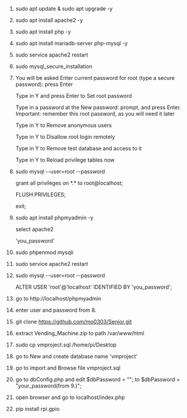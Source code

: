 1. sudo apt update & sudo apt upgrade -y
2. sudo apt install apache2 -y 
3. sudo apt install php -y
4. sudo apt install mariadb-server php-mysql -y
5. sudo service apache2 restart
6. sudo mysql_secure_installation
7. You will be asked Enter current password for root (type a secure password): press Enter

	Type in Y and press Enter to Set root password
	
	Type in a password at the New password: prompt, and press Enter. Important: remember this root password, as you will need it later
	
	Type in Y to Remove anonymous users
	
	Type in Y to Disallow root login remotely
	
	Type in Y to Remove test database and access to it
	
	Type in Y to Reload privilege tables now
	
8. sudo mysql --user=root --password

	 grant all privileges on \*.\* to root@localhost;

	 FLUSH PRIVILEGES;
	 
	 exit;
	 
9. sudo apt install phpmyadmin -y

	 select apache2

	 'you_password'


10. sudo phpenmod mysqli
11. sudo service apache2 restart
12. sudo mysql --user=root --password

	 ALTER USER 'root'@'localhost' IDENTIFIED BY 'you_password';

13. go to http://localhost/phpmyadmin
14. enter user and password from 8.
15. git clone https://github.com/mo0303/Senior.git
16. extract Vending_Machine.zip to path /var/www/html
17. sudo cp vmproject.sql /home/pi/Desktop
18. go to New and create database name 'vmproject'
19. go to import and Browse file vmproject.sql
20. go to dbConfig.php and edit $dbPassword = ""; to $dbPassword = "your_password(from 9.)";
21. open browser and go to localhost/index.php
22. pip install rpi.gpio